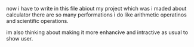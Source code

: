 now i have to write in this file abiout my project which was i maded about calculator
there are so many performations i do like arithmetic operatinos and scientific operations.

im also thinking about making it more enhancive and intractive as usual to show user.